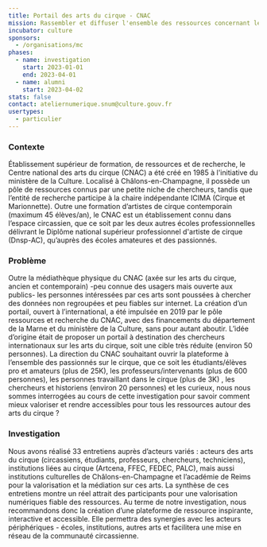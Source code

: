 ```yaml
---
title: Portail des arts du cirque - CNAC
mission: Rassembler et diffuser l'ensemble des ressources concernant les arts du cirque
incubator: culture
sponsors:
  - /organisations/mc
phases:
  - name: investigation
    start: 2023-01-01
    end: 2023-04-01
  - name: alumni
    start: 2023-04-02
stats: false
contact: ateliernumerique.snum@culture.gouv.fr
usertypes:
  - particulier
---
```


### Contexte

Établissement supérieur de formation, de ressources et de recherche, le Centre national des arts du cirque (CNAC) a été créé en 1985 à l'initiative du ministère de la Culture. Localisé à Châlons-en-Champagne, il possède un pôle de ressources connus par une petite niche de chercheurs, tandis que l’entité de recherche participe à la chaire indépendante ICIMA (Cirque et Marionnette). Outre une formation d’artistes de cirque contemporain (maximum 45 élèves/an), le CNAC est un établissement connu dans l’espace circassien, que ce soit par les deux autres écoles professionnelles délivrant le Diplôme national supérieur professionnel d'artiste de cirque (Dnsp-AC), qu’auprès des écoles amateures et des passionnés.

### Problème

Outre la médiathèque physique du CNAC (axée sur les arts du cirque, ancien et contemporain) -peu connue des usagers mais ouverte aux publics- les personnes intéressées par ces arts sont poussées à chercher des données non regroupées et peu fiables sur internet. La création d’un portail, ouvert à l’international, a été impulsée en 2019 par le pôle ressources et recherche du CNAC, avec des financements du département de la Marne et du ministère de la Culture, sans pour autant aboutir. L’idée d’origine était de proposer un portail à destination des chercheurs internationaux sur les arts du cirque, soit une cible très réduite (environ 50 personnes). La direction du CNAC souhaitant ouvrir la plateforme à l’ensemble des passionnés sur le cirque, que ce soit les étudiants/élèves pro et amateurs (plus de 25K), les professeurs/intervenants (plus de 600 personnes), les personnes travaillant dans le cirque (plus de 3K) , les chercheurs et historiens (environ 20 personnes) et les curieux, nous nous sommes interrogées au cours de cette investigation pour savoir comment mieux valoriser et rendre accessibles pour tous les ressources autour des arts du cirque ?

### Investigation

Nous avons réalisé 33 entretiens auprès d’acteurs variés : acteurs des arts du cirque (circassiens, étudiants, professeurs, chercheurs, techniciens), institutions liées au cirque (Artcena, FFEC, FEDEC, PALC), mais aussi institutions culturelles de Châlons-en-Champagne et l’académie de Reims pour la valorisation et la médiation sur ces arts. La synthèse de ces entretiens montre un réel attrait des participants pour une valorisation numériques fiable des ressources. Au terme de notre investigation, nous recommandons donc la création d’une plateforme de ressource inspirante, interactive et accessible. Elle permettra des synergies avec les acteurs périphériques - écoles, institutions, autres arts et facilitera une mise en réseau de la communauté circassienne.
